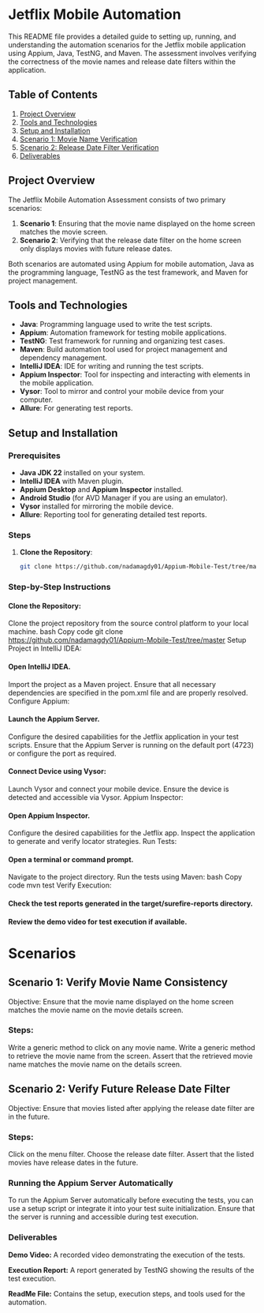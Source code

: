 # Jetflix Mobile Automation 
This README file provides a detailed guide to setting up, running, and understanding the automation scenarios for the Jetflix mobile application using Appium, Java, TestNG, and Maven. The assessment involves verifying the correctness of the movie names and release date filters within the application.

## Table of Contents

1. [Project Overview](#project-overview)
2. [Tools and Technologies](#tools-and-technologies)
3. [Setup and Installation](#setup-and-installation)
4. [Scenario 1: Movie Name Verification](#scenario-1-movie-name-verification)
5. [Scenario 2: Release Date Filter Verification](#scenario-2-release-date-filter-verification)
6. [Deliverables](#deliverables)

## Project Overview

The Jetflix Mobile Automation Assessment consists of two primary scenarios:

1. **Scenario 1**: Ensuring that the movie name displayed on the home screen matches the movie screen.
2. **Scenario 2**: Verifying that the release date filter on the home screen only displays movies with future release dates.

Both scenarios are automated using Appium for mobile automation, Java as the programming language, TestNG as the test framework, and Maven for project management.

## Tools and Technologies

- **Java**: Programming language used to write the test scripts.
- **Appium**: Automation framework for testing mobile applications.
- **TestNG**: Test framework for running and organizing test cases.
- **Maven**: Build automation tool used for project management and dependency management.
- **IntelliJ IDEA**: IDE for writing and running the test scripts.
- **Appium Inspector**: Tool for inspecting and interacting with elements in the mobile application.
- **Vysor**: Tool to mirror and control your mobile device from your computer.
- **Allure**: For generating test reports.

## Setup and Installation

### Prerequisites

- **Java JDK 22** installed on your system.
- **IntelliJ IDEA** with Maven plugin.
- **Appium Desktop** and **Appium Inspector** installed.
- **Android Studio** (for AVD Manager if you are using an emulator).
- **Vysor** installed for mirroring the mobile device.
- **Allure**: Reporting tool for generating detailed test reports.

### Steps

1. **Clone the Repository**:
   ```bash
   git clone https://github.com/nadamagdy01/Appium-Mobile-Test/tree/master 

### Step-by-Step Instructions
#### Clone the Repository:

Clone the project repository from the source control platform to your local machine.
bash
Copy code
git clone <https://github.com/nadamagdy01/Appium-Mobile-Test/tree/master>
Setup Project in IntelliJ IDEA:

#### Open IntelliJ IDEA.
Import the project as a Maven project.
Ensure that all necessary dependencies are specified in the pom.xml file and are properly resolved.
Configure Appium:

#### Launch the Appium Server.
Configure the desired capabilities for the Jetflix application in your test scripts.
Ensure that the Appium Server is running on the default port (4723) or configure the port as required.

#### Connect Device using Vysor:

Launch Vysor and connect your mobile device.
Ensure the device is detected and accessible via Vysor.
Appium Inspector:

#### Open Appium Inspector.
Configure the desired capabilities for the Jetflix app.
Inspect the application to generate and verify locator strategies.
Run Tests:

#### Open a terminal or command prompt.
Navigate to the project directory.
Run the tests using Maven:
bash
Copy code
mvn test
Verify Execution:

#### Check the test reports generated in the target/surefire-reports directory.
#### Review the demo video for test execution if available.


# Scenarios
## Scenario 1: Verify Movie Name Consistency
Objective: Ensure that the movie name displayed on the home screen matches the movie name on the movie details screen.
### Steps:
Write a generic method to click on any movie name.
Write a generic method to retrieve the movie name from the screen.
Assert that the retrieved movie name matches the movie name on the details screen.
## Scenario 2: Verify Future Release Date Filter
Objective: Ensure that movies listed after applying the release date filter are in the future.
### Steps:
Click on the menu filter.
Choose the release date filter.
Assert that the listed movies have release dates in the future.

### Running the Appium Server Automatically
To run the Appium Server automatically before executing the tests, you can use a setup script or integrate it into your test suite initialization. Ensure that the server is running and accessible during test execution.

### Deliverables
**Demo Video:** A recorded video demonstrating the execution of the tests.

**Execution Report:** A report generated by TestNG showing the results of the test execution.

**ReadMe File:** Contains the setup, execution steps, and tools used for the automation.
